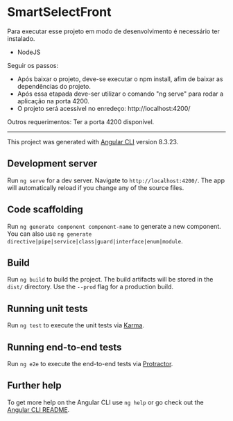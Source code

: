 # SmartSelectFront

Para executar esse projeto em modo de desenvolvimento é necessário ter instalado.
- NodeJS

Seguir os passos:
- Após baixar o projeto, deve-se executar o npm install, afim de baixar as dependências do projeto.
- Após essa etapada deve-ser utilizar o comando "ng serve" para rodar a aplicação na porta 4200.
- O projeto será acessível no enredeço: http://localhost:4200/

Outros requerimentos:
Ter a porta 4200 disponível.

--------------------

This project was generated with [Angular CLI](https://github.com/angular/angular-cli) version 8.3.23.

## Development server

Run `ng serve` for a dev server. Navigate to `http://localhost:4200/`. The app will automatically reload if you change any of the source files.

## Code scaffolding

Run `ng generate component component-name` to generate a new component. You can also use `ng generate directive|pipe|service|class|guard|interface|enum|module`.

## Build

Run `ng build` to build the project. The build artifacts will be stored in the `dist/` directory. Use the `--prod` flag for a production build.

## Running unit tests

Run `ng test` to execute the unit tests via [Karma](https://karma-runner.github.io).

## Running end-to-end tests

Run `ng e2e` to execute the end-to-end tests via [Protractor](http://www.protractortest.org/).

## Further help

To get more help on the Angular CLI use `ng help` or go check out the [Angular CLI README](https://github.com/angular/angular-cli/blob/master/README.md).
